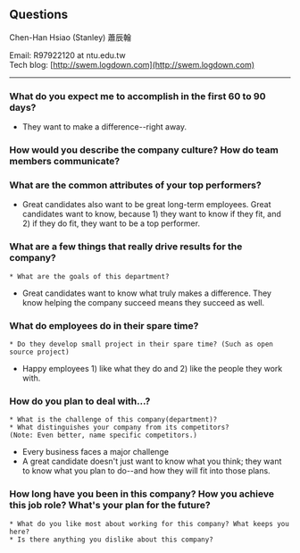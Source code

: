 ## Questions


Chen-Han Hsiao (Stanley) 蕭辰翰

Email: R97922120 at ntu.edu.tw  
Tech blog: [http://swem.logdown.com](http://swem.logdown.com)

---------------------------------------

### What do you expect me to accomplish in the first 60 to 90 days?
* They want to make a difference--right away.

### How would you describe the company culture? How do team members communicate?

### What are the common attributes of your top performers?
* Great candidates also want to be great long-term employees.
Great candidates want to know, because 1) they want to know if they fit, and 2) if they do fit, they want to be a top performer.

### What are a few things that really drive results for the company?
    * What are the goals of this department?
* Great candidates want to know what truly makes a difference. They know helping the company succeed means they succeed as well.

### What do employees do in their spare time?
    * Do they develop small project in their spare time? (Such as open source project)
* Happy employees 1) like what they do and 2) like the people they work with.

### How do you plan to deal with...?
    * What is the challenge of this company(department)?  
    * What distinguishes your company from its competitors?
    (Note: Even better, name specific competitors.)
* Every business faces a major challenge
* A great candidate doesn't just want to know what you think; they want to know what you plan to do--and how they will fit into those plans.

### How long have you been in this company? How you achieve this job role? What's your plan for the future?
    * What do you like most about working for this company? What keeps you here?
    * Is there anything you dislike about this company?
